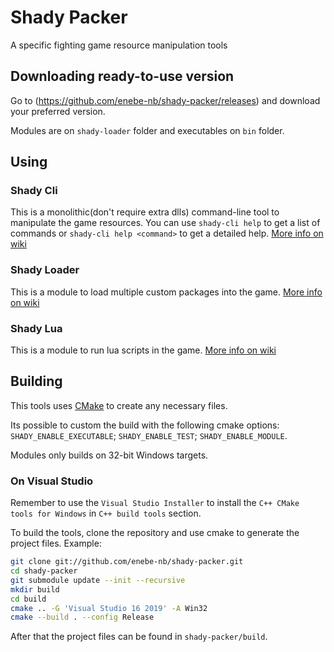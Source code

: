 # Shady Packer
A specific fighting game resource manipulation tools

## Downloading ready-to-use version
Go to (https://github.com/enebe-nb/shady-packer/releases) and download your preferred version.

Modules are on `shady-loader` folder and executables on `bin` folder.

## Using

### Shady Cli
This is a monolithic(don't require extra dlls) command-line tool to manipulate the
game resources. You can use `shady-cli help` to get a list of commands or
`shady-cli help <command>` to get a detailed help.
[More info on wiki](https://github.com/enebe-nb/shady-packer/wiki/tools-cli)

### Shady Loader
This is a module to load multiple custom packages into the game.
[More info on wiki](https://github.com/enebe-nb/shady-packer/wiki/tools-loader)

### Shady Lua
This is a module to run lua scripts in the game.
[More info on wiki](https://github.com/enebe-nb/shady-packer/wiki/tools-lua)

## Building
This tools uses [CMake](http://cmake.org) to create any necessary files.

Its possible to custom the build with the following cmake options:
`SHADY_ENABLE_EXECUTABLE`; `SHADY_ENABLE_TEST`; `SHADY_ENABLE_MODULE`.

Modules only builds on 32-bit Windows targets.

### On Visual Studio
Remember to use the `Visual Studio Installer` to install the `C++ CMake tools for Windows`
in `C++ build tools` section.

To build the tools, clone the repository and use cmake to generate the project files.
Example:
```sh
git clone git://github.com/enebe-nb/shady-packer.git
cd shady-packer
git submodule update --init --recursive
mkdir build
cd build
cmake .. -G 'Visual Studio 16 2019' -A Win32
cmake --build . --config Release
```
After that the project files can be found in `shady-packer/build`.
